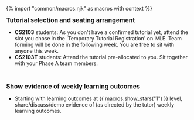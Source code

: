 {% import "common/macros.njk" as macros with context %}

<big>**Tutorial selection and seating arrangement**</big>

* **CS2103** students: As you don't have a confirmed tutorial yet, attend the slot you chose in the 'Temporary Tutorial Registration' on IVLE. Team forming will be done in the following week. You are free to sit with anyone this week.
* **CS2103T** students: Attend the tutorial pre-allocated to you. Sit together with your Phase A team members.

<br/>

<big>****Show evidence of weekly learning outcomes****</big>

* Starting with learning outcomes at {{ macros.show_stars("1") }} level, share/discuss/demo evidence of (as directed by the tutor) weekly learning outcomes.
